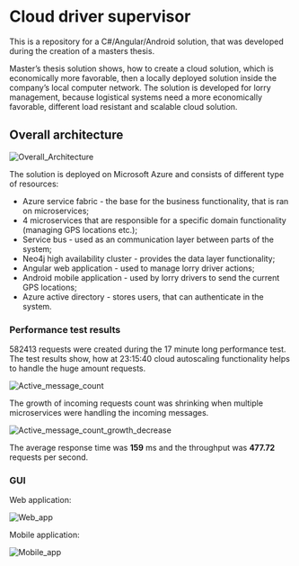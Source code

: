 # Cloud driver supervisor
This is a repository for a C#/Angular/Android solution, that was developed during the creation of a masters thesis.

Master’s thesis solution shows, how to create a cloud solution, which is economically more favorable, then a locally deployed solution inside the company’s local computer network.
The solution is developed for lorry management, because logistical systems need a more economically favorable, different load resistant and scalable cloud solution.

## Overall architecture
![Overall_Architecture](https://github.com/Dimarto/cloud-driver-supervisor/raw/master/docs/images/Overall_architecture.png)

The solution is deployed on Microsoft Azure and consists of different type of resources:
- Azure service fabric - the base for the business functionality, that is ran on microservices;
- 4 microservices that are responsible for a specific domain functionality (managing GPS locations etc.);
- Service bus - used as an communication layer between parts of the system;
- Neo4j high availability cluster - provides the data layer functionality;
- Angular web application - used to manage lorry driver actions;
- Android mobile application - used by lorry drivers to send the current GPS locations;
- Azure active directory - stores users, that can authenticate in the system.

### Performance test results
582413 requests were created during the 17 minute long performance test. The test results show, how at 23:15:40 cloud autoscaling functionality helps to handle the huge amount requests.

![Active_message_count](https://github.com/Dimarto/cloud-driver-supervisor/raw/master/docs/images/Active_message_count.png)

The growth of incoming requests count was shrinking when multiple microservices were handling the incoming messages.

![Active_message_count_growth_decrease](https://github.com/Dimarto/cloud-driver-supervisor/raw/master/docs/images/Active_message_count_growth_10_seconds.png)

The average response time was **159** ms and the throughput was **477.72** requests per second.

### GUI
Web application:

![Web_app](https://github.com/Dimarto/cloud-driver-supervisor/blob/master/docs/images/Web_app.JPG?raw=true)

Mobile application:

![Mobile_app](https://github.com/Dimarto/cloud-driver-supervisor/raw/master/docs/images/Mobile_app.png)
